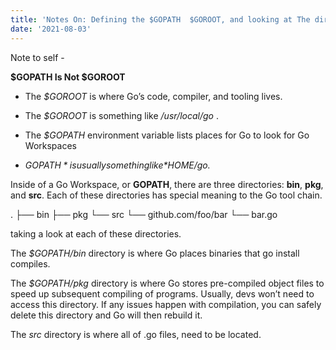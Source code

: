 ```yaml
---
title: 'Notes On: Defining the $GOPATH  $GOROOT, and looking at The directory '
date: '2021-08-03'
---
```

Note to self -

**$GOPATH Is Not $GOROOT**
- The *$GOROOT* is where Go’s code, compiler, and tooling lives. 

- The *$GOROOT* is  something like */usr/local/go* . 

- The *$GOPATH* environment variable lists places for Go to look for Go Workspaces

- *$GOPATH* is usually something like *$HOME/go.*


Inside of a Go Workspace, or **GOPATH**, there are three directories: **bin**,
**pkg**, and **src**. Each of these directories has special meaning to the Go
tool chain.

.
├── bin
├── pkg
└── src
    └── github.com/foo/bar
        └── bar.go


taking a  look at each of these directories.

The *$GOPATH/bin* directory is where Go places binaries that go
install compiles.


The *$GOPATH/pkg* directory is where Go stores pre-compiled object
files to speed up subsequent compiling of programs. Usually, devs won’t need to access this directory. If any issues happen
with compilation, you can safely delete this directory and Go will then
rebuild it.

The *src* directory is where all of .go files, need to  be
located. 

